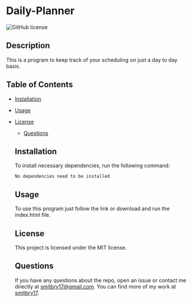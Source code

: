 # Daily-Planner

![GitHub license](https://img.shields.io/badge/license-MIT-blue.svg)

## Description

This is a program to keep track of your scheduling on just a day to day basis.

## Table of Contents

- [Installation](#installation)

- [Usage](#usage)

- [License](#license)

  - [Questions](#questions)

  ## Installation

  To install necessary dependencies, run the following command:

  ```
  No dependencies need to be installed
  ```

  ## Usage

  To use this program just follow the link or download and run the index.html file.

  ## License

  This project is licensed under the MIT license.

  ## Questions

  If you have any questions about the repo, open an issue or contact me directly at smitbry17@gmail.com. You can find more of my work at [smitbry17](https://github.com/smitbry17/).
